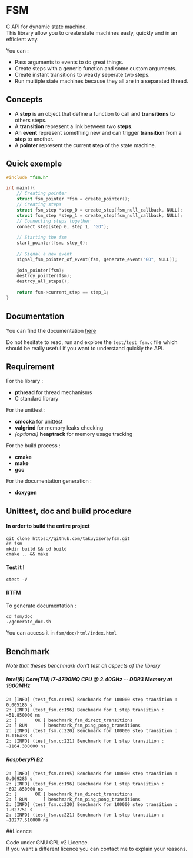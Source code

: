 # FSM
C API for dynamic state machine.  
This library allow you to create state machines easly, quickly and in an efficient way.

You can :
 - Pass arguments to events to do great things.
 - Create steps with a generic function and some custom arguments.
 - Create instant transitions to weakly seperate two steps.
 - Run multiple state machines because they all are in a separated thread.

## Concepts

- A **step** is an object that define a function to call  and **transitions** to others steps.
- A **transition** represent a link between two **steps**.
- An **event** represent something new and can trigger  **transition** from a **step** to another.
- A **pointer** represent the current **step** of the state machine.

## Quick exemple

```C
#include "fsm.h"

int main(){
    // Creating pointer
    struct fsm_pointer *fsm = create_pointer();
    // Creating steps
    struct fsm_step *step_0 = create_step(fsm_null_callback, NULL);
    struct fsm_step *step_1 = create_step(fsm_null_callback, NULL);
    // Connecting steps together
    connect_step(step_0, step_1, "GO");
    
    // Starting the fsm
    start_pointer(fsm, step_0);
    
    // Signal a new event
    signal_fsm_pointer_of_event(fsm, generate_event("GO", NULL));
    
    join_pointer(fsm);
    destroy_pointer(fsm);
    destroy_all_steps();
    
    return fsm->current_step == step_1;
}
```

## Documentation

You can find the documentation [here](http://takuyozora.github.io/fsm/fsm_8h.html)  

Do not hesitate to read, run and explore the `test/test_fsm.c` file which should be really useful if you want to understand quickly the API.

## Requirement 

For the library :
  - **pthread** for thread mechanisms
  - C standard library
  
For the unittest :
  - **cmocka** for unittest
  - **valgrind** for memory leaks checking
  - *(optional)* **heaptrack** for memory usage tracking
  
For the build process :
  - **cmake**
  - **make**
  - **gcc**
  
For the documentation generation :
  - **doxygen**

## Unittest, doc and build procedure

#### In order to build the entire project
```
git clone https://github.com/takuyozora/fsm.git
cd fsm
mkdir build && cd build
cmake .. && make
```

#### Test it !
```
ctest -V
```

#### RTFM
To generate documentation :
```
cd fsm/doc
./generate_doc.sh
```

You can access it in `fsm/doc/html/index.html`

## Benchmark

*Note that theses benchmark don't test all aspects of the library*

##### Intel(R) Core(TM) i7-4700MQ CPU @ 2.40GHz -- DDR3 Memory at 1600MHz
```
2: [INFO] (test_fsm.c:195) Benchmark for 100000 step transition : 0.005185 s
2: [INFO] (test_fsm.c:196) Benchmark for 1 step transition : ~51.850000 ns
2: [       OK ] benchmark_fsm_direct_transitions
2: [ RUN      ] benchmark_fsm_ping_pong_transitions
2: [INFO] (test_fsm.c:220) Benchmark for 100000 step transition : 0.116433 s
2: [INFO] (test_fsm.c:221) Benchmark for 1 step transition : ~1164.330000 ns
```

##### RaspberyPi B2
```
2: [INFO] (test_fsm.c:195) Benchmark for 100000 step transition : 0.069285 s
2: [INFO] (test_fsm.c:196) Benchmark for 1 step transition : ~692.850000 ns
2: [       OK ] benchmark_fsm_direct_transitions
2: [ RUN      ] benchmark_fsm_ping_pong_transitions
2: [INFO] (test_fsm.c:220) Benchmark for 100000 step transition : 1.027751 s
2: [INFO] (test_fsm.c:221) Benchmark for 1 step transition : ~10277.510000 ns
```


##Licence

Code under GNU GPL v2 Licence.  
If you want a different licence you can contact me to explain your reasons.
